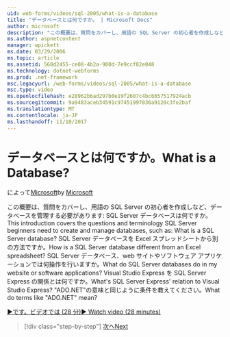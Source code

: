 ```yaml
---
uid: web-forms/videos/sql-2005/what-is-a-database
title: "データベースとは何ですか。 | Microsoft Docs"
author: microsoft
description: "この概要は、質問をカバーし、用語の SQL Server の初心者を作成しなど、データベースを管理する必要があります: SQL Server データベースは何ですか。 どう。。。"
ms.author: aspnetcontent
manager: wpickett
ms.date: 03/29/2006
ms.topic: article
ms.assetid: 560d2455-ce08-4b2a-900d-7e9ccf82e048
ms.technology: dotnet-webforms
ms.prod: .net-framework
msc.legacyurl: /web-forms/videos/sql-2005/what-is-a-database
msc.type: video
ms.openlocfilehash: e28962b6ad297b0e19f2607c4bc6657517924acb
ms.sourcegitcommit: 9a9483aceb34591c97451997036a9120c3fe2baf
ms.translationtype: MT
ms.contentlocale: ja-JP
ms.lasthandoff: 11/10/2017
---
```

<a name="what-is-a-database"></a><span data-ttu-id="8355c-105">データベースとは何ですか。</span><span class="sxs-lookup"><span data-stu-id="8355c-105">What is a Database?</span></span>
====================
<span data-ttu-id="8355c-106">によって[Microsoft](https://github.com/microsoft)</span><span class="sxs-lookup"><span data-stu-id="8355c-106">by [Microsoft](https://github.com/microsoft)</span></span>

<span data-ttu-id="8355c-107">この概要は、質問をカバーし、用語の SQL Server の初心者を作成しなど、データベースを管理する必要があります: SQL Server データベースは何ですか。</span><span class="sxs-lookup"><span data-stu-id="8355c-107">This introduction covers the questions and terminology SQL Server beginners need to create and manage databases, such as: What is a SQL Server database?</span></span> <span data-ttu-id="8355c-108">SQL Server データベースを Excel スプレッドシートから別の方法ですか。</span><span class="sxs-lookup"><span data-stu-id="8355c-108">How is a SQL Server database different from an Excel spreadsheet?</span></span> <span data-ttu-id="8355c-109">SQL Server データベース、web サイトやソフトウェア アプリケーションでは何操作を行いますか。</span><span class="sxs-lookup"><span data-stu-id="8355c-109">What do SQL Server databases do in my website or software applications?</span></span> <span data-ttu-id="8355c-110">Visual Studio Express を SQL Server Express の関係とは何ですか。</span><span class="sxs-lookup"><span data-stu-id="8355c-110">What's SQL Server Express' relation to Visual Studio Express?</span></span> <span data-ttu-id="8355c-111">"ADO.NET"の意味と同じように条件を教えてください。</span><span class="sxs-lookup"><span data-stu-id="8355c-111">What do terms like "ADO.NET" mean?</span></span>

[<span data-ttu-id="8355c-112">&#9654;です。ビデオでは (28 分)</span><span class="sxs-lookup"><span data-stu-id="8355c-112">&#9654; Watch video (28 minutes)</span></span>](https://channel9.msdn.com/Blogs/ASP-NET-Site-Videos/what-is-a-database)

>[!div class="step-by-step"]
[<span data-ttu-id="8355c-113">次へ</span><span class="sxs-lookup"><span data-stu-id="8355c-113">Next</span></span>](understanding-database-tables-and-records.md)
